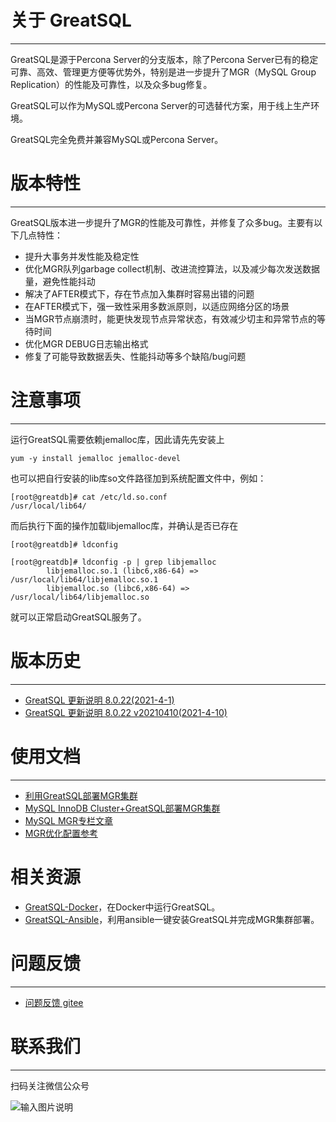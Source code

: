 # 关于 GreatSQL
--- 

GreatSQL是源于Percona Server的分支版本，除了Percona Server已有的稳定可靠、高效、管理更方便等优势外，特别是进一步提升了MGR（MySQL Group Replication）的性能及可靠性，以及众多bug修复。

GreatSQL可以作为MySQL或Percona Server的可选替代方案，用于线上生产环境。

GreatSQL完全免费并兼容MySQL或Percona Server。


# 版本特性
---
GreatSQL版本进一步提升了MGR的性能及可靠性，并修复了众多bug。主要有以下几点特性：

- 提升大事务并发性能及稳定性
- 优化MGR队列garbage collect机制、改进流控算法，以及减少每次发送数据量，避免性能抖动
- 解决了AFTER模式下，存在节点加入集群时容易出错的问题
- 在AFTER模式下，强一致性采用多数派原则，以适应网络分区的场景
- 当MGR节点崩溃时，能更快发现节点异常状态，有效减少切主和异常节点的等待时间
- 优化MGR DEBUG日志输出格式
- 修复了可能导致数据丢失、性能抖动等多个缺陷/bug问题

# 注意事项
---
运行GreatSQL需要依赖jemalloc库，因此请先先安装上
```
yum -y install jemalloc jemalloc-devel
```
也可以把自行安装的lib库so文件路径加到系统配置文件中，例如：
```
[root@greatdb]# cat /etc/ld.so.conf
/usr/local/lib64/
```
而后执行下面的操作加载libjemalloc库，并确认是否已存在
```
[root@greatdb]# ldconfig

[root@greatdb]# ldconfig -p | grep libjemalloc
        libjemalloc.so.1 (libc6,x86-64) => /usr/local/lib64/libjemalloc.so.1
        libjemalloc.so (libc6,x86-64) => /usr/local/lib64/libjemalloc.so
```
就可以正常启动GreatSQL服务了。


# 版本历史
---
- [GreatSQL 更新说明 8.0.22(2021-4-1)](https://gitee.com/GreatSQL/GreatSQL/blob/master/relnotes/changes-greatsql-8-0-22.md)
- [GreatSQL 更新说明 8.0.22 v20210410(2021-4-10)](https://gitee.com/GreatSQL/GreatSQL/blob/master/relnotes/changes-greatsql-8-0-22-v20210410.md)



# 使用文档
---
- [利用GreatSQL部署MGR集群](https://gitee.com/GreatSQL/GreatSQL/wikis/%E5%88%A9%E7%94%A8GreatSQL%E9%83%A8%E7%BD%B2MGR%E9%9B%86%E7%BE%A4%EF%BC%8C%E5%B9%B6%E5%AE%8C%E6%88%90%E6%B7%BB%E5%8A%A0%E6%96%B0%E8%8A%82%E7%82%B9%20%E3%80%81%E6%BB%9A%E5%8A%A8%E5%8D%87%E7%BA%A7%E3%80%81%E5%88%87%E4%B8%BB?sort_id=4163523)
- [MySQL InnoDB Cluster+GreatSQL部署MGR集群](https://gitee.com/GreatSQL/GreatSQL/wikis/MySQL%20InnoDB%20Cluster+GreatSQL%E5%BF%AB%E9%80%9F%E9%83%A8%E7%BD%B2MGR%E9%9B%86%E7%BE%A4%EF%BC%8C%E5%B9%B6%E5%AE%9E%E7%8E%B0%E8%AF%BB%E5%86%99%E5%88%86%E7%A6%BB%E5%92%8C%E6%95%85%E9%9A%9C%E8%87%AA%E5%8A%A8%E8%BD%AC%E7%A7%BB?sort_id=4163532)
- [MySQL MGR专栏文章](https://mp.weixin.qq.com/mp/homepage?__biz=MjM5NzAzMTY4NQ==&hid=16&sn=9d3d21966d850dcf158e5b676d9060ed&scene=18#wechat_redirect)
- [MGR优化配置参考](https://gitee.com/GreatSQL/GreatSQL/wikis/MGR%E6%9C%80%E4%BD%B3%E9%85%8D%E7%BD%AE%E5%8F%82%E8%80%83?sort_id=4163506)

# 相关资源
- [GreatSQL-Docker](https://gitee.com/GreatSQL/GreatSQL-Docker)，在Docker中运行GreatSQL。
- [GreatSQL-Ansible](https://gitee.com/GreatSQL/GreatSQL-Ansible)，利用ansible一键安装GreatSQL并完成MGR集群部署。

# 问题反馈
---
- [问题反馈 gitee](https://gitee.com/GreatSQL/GreatSQL/issues)


# 联系我们
---

扫码关注微信公众号

![输入图片说明](https://images.gitee.com/uploads/images/2021/0322/093319_38b5ef38_8779455.jpeg "greatdb微信公众号二维码.jpg")
